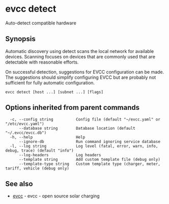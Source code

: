 # evcc detect

Auto-detect compatible hardware

## Synopsis

Automatic discovery using detect scans the local network for available devices.
Scanning focuses on devices that are commonly used that are detectable with reasonable efforts.

On successful detection, suggestions for EVCC configuration can be made. The suggestions should simplify
configuring EVCC but are probably not sufficient for fully automatic configuration.

```
evcc detect [host ...] [subnet ...] [flags]
```

## Options inherited from parent commands

```
  -c, --config string          Config file (default "~/evcc.yaml" or "/etc/evcc.yaml")
      --database string        Database location (default "~/.evcc/evcc.db")
  -h, --help                   Help
      --ignore-db              Run command ignoring service database
  -l, --log string             Log level (fatal, error, warn, info, debug, trace) (default "info")
      --log-headers            Log headers
      --template string        Add custom template file (debug only)
      --template-type string   Custom template type (charger, meter, tariff, vehicle (debug only)
```

## See also

* [evcc](evcc.md)	 - evcc - open source solar charging


